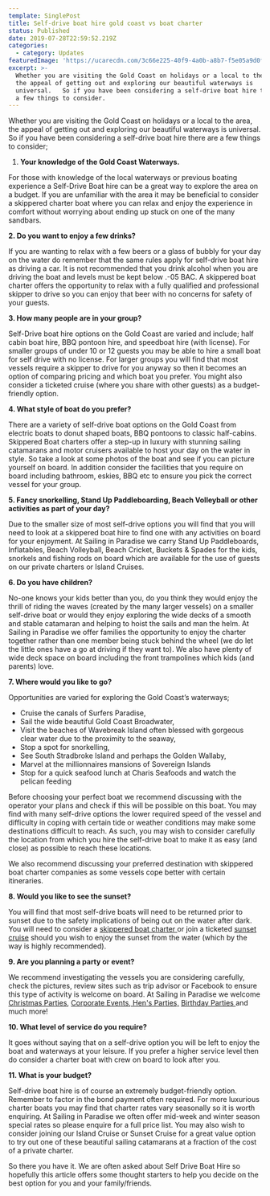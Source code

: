 ```yaml
---
template: SinglePost
title: Self-drive boat hire gold coast vs boat charter
status: Published
date: 2019-07-28T22:59:52.219Z
categories:
  - category: Updates
featuredImage: 'https://ucarecdn.com/3c66e225-40f9-4a0b-a8b7-f5e05a9d0f10/'
excerpt: >-
  Whether you are visiting the Gold Coast on holidays or a local to the area,
  the appeal of getting out and exploring our beautiful waterways is
  universal.   So if you have been considering a self-drive boat hire there are
  a few things to consider.
---
```


Whether you are visiting the Gold Coast on holidays or a local to the area, the appeal of getting out and exploring our beautiful waterways is universal. So if you have been considering a self-drive boat hire there are a few things to consider;

1. **Your knowledge of the Gold Coast Waterways.**

For those with knowledge of the local waterways or previous boating experience a Self-Drive Boat hire can be a great way to explore the area on a budget. If you are unfamiliar with the area it may be beneficial to consider a skippered charter boat where you can relax and enjoy the experience in comfort without worrying about ending up stuck on one of the many sandbars.

**2. Do you want to enjoy a few drinks?**

If you are wanting to relax with a few beers or a glass of bubbly for your day on the water do remember that the same rules apply for self-drive boat hire as driving a car. It is not recommended that you drink alcohol when you are driving the boat and levels must be kept below .-05 BAC. A skippered boat charter offers the opportunity to relax with a fully qualified and professional skipper to drive so you can enjoy that beer with no concerns for safety of your guests.

**3. How many people are in your group?**

Self-Drive boat hire options on the Gold Coast are varied and include; half cabin boat hire, BBQ pontoon hire, and speedboat hire (with license). For smaller groups of under 10 or 12 guests you may be able to hire a small boat for self drive with no license. For larger groups you will find that most vessels require a skipper to drive for you anyway so then it becomes an option of comparing pricing and which boat you prefer. You might also consider a ticketed cruise (where you share with other guests) as a budget-friendly option.

**4. What style of boat do you prefer?**

There are a variety of self-drive boat options on the Gold Coast from electric boats to donut shaped boats, BBQ pontoons to classic half-cabins. Skippered Boat charters offer a step-up in luxury with stunning sailing catamarans and motor cruisers available to host your day on the water in style. So take a look at some photos of the boat and see if you can picture yourself on board. In addition consider the facilities that you require on board including bathroom, eskies, BBQ etc to ensure you pick the correct vessel for your group.

**5. Fancy snorkelling, Stand Up Paddleboarding, Beach Volleyball or other activities as part of your day?**

Due to the smaller size of most self-drive options you will find that you will need to look at a skippered boat hire to find one with any activities on board for your enjoyment. At Sailing in Paradise we carry Stand Up Paddleboards, Inflatables, Beach Volleyball, Beach Cricket, Buckets & Spades for the kids, snorkels and fishing rods on board which are available for the use of guests on our private charters or Island Cruises.

**6. Do you have children?**

No-one knows your kids better than you, do you think they would enjoy the thrill of riding the waves (created by the many larger vessels) on a smaller self-drive boat or would they enjoy exploring the wide decks of a smooth and stable catamaran and helping to hoist the sails and man the helm. At Sailing in Paradise we offer families the opportunity to enjoy the charter together rather than one member being stuck behind the wheel (we do let the little ones have a go at driving if they want to). We also have plenty of wide deck space on board including the front trampolines which kids (and parents) love.

**7. Where would you like to go?**

Opportunities are varied for exploring the Gold Coast’s waterways;

- Cruise the canals of Surfers Paradise,
- Sail the wide beautiful Gold Coast Broadwater,
- Visit the beaches of Wavebreak Island often blessed with gorgeous clear water due to the proximity to the seaway,
- Stop a spot for snorkelling,
- See South Stradbroke Island and perhaps the Golden Wallaby,
- Marvel at the millionnaires mansions of Sovereign Islands
- Stop for a quick seafood lunch at Charis Seafoods and watch the pelican feeding

Before choosing your perfect boat we recommend discussing with the operator your plans and check if this will be possible on this boat. You may find with many self-drive options the lower required speed of the vessel and difficulty in coping with certain tide or weather conditions may make some destinations difficult to reach. As such, you may wish to consider carefully the location from which you hire the self-drive boat to make it as easy (and close) as possible to reach these locations.

We also recommend discussing your preferred destination with skippered boat charter companies as some vessels cope better with certain itineraries.

**8. Would you like to see the sunset?**

You will find that most self-drive boats will need to be returned prior to sunset due to the safety implications of being out on the water after dark. You will need to consider a [skippered boat charter ](https://sailinginparadise.com.au/boat-charter/private-charters/)or join a ticketed [sunset cruise](https://sailinginparadise.com.au/cruise/sunset-city-lights-cruise/) should you wish to enjoy the sunset from the water (which by the way is highly recommended).

**9. Are you planning a party or event?**

We recommend investigating the vessels you are considering carefully, check the pictures, review sites such as trip advisor or Facebook to ensure this type of activity is welcome on board. At Sailing in Paradise we welcome [Christmas Parties](https://sailinginparadise.com.au/boat-charter/christmas-parties/), [Corporate Events](https://sailinginparadise.com.au/boat-charter/corporate-events/),[ Hen's Parties,](https://sailinginparadise.com.au/boat-charter/hens-parties/) [Birthday Parties ](https://sailinginparadise.com.au/boat-charter/birthday-parties/)and much more!

**10. What level of service do you require?**

It goes without saying that on a self-drive option you will be left to enjoy the boat and waterways at your leisure. If you prefer a higher service level then do consider a charter boat with crew on board to look after you.

**11. What is your budget?**

Self-drive boat hire is of course an extremely budget-friendly option. Remember to factor in the bond payment often required. For more luxurious charter boats you may find that charter rates vary seasonally so it is worth enquiring. At Sailing in Paradise we often offer mid-week and winter season special rates so please enquire for a full price list. You may also wish to consider joining our Island Cruise or Sunset Cruise for a great value option to try out one of these beautiful sailing catamarans at a fraction of the cost of a private charter.

So there you have it. We are often asked about Self Drive Boat Hire so hopefully this article offers some thought starters to help you decide on the best option for you and your family/friends.
